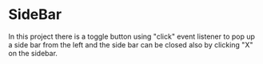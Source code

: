 # SideBar
In this project there is a toggle button using "click" event listener to pop up a side bar from the left and the side bar can be closed also by clicking "X" on the sidebar. 
